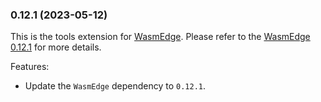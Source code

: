 ### 0.12.1 (2023-05-12)

This is the tools extension for [WasmEdge](https://github.com/WasmEdge/WasmEdge).
Please refer to the [WasmEdge 0.12.1](https://github.com/WasmEdge/WasmEdge/releases/tag/0.12.1) for more details.

Features:

* Update the `WasmEdge` dependency to `0.12.1`.
